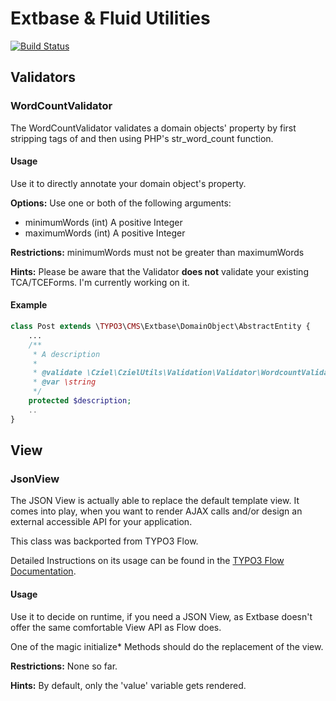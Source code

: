 # Extbase & Fluid Utilities

[![Build Status](https://travis-ci.org/cedricziel/cziel_utils.png?branch=master)](https://travis-ci.org/cedricziel/cziel_utils)

## Validators

### WordCountValidator

The WordCountValidator validates a domain objects' property by first stripping tags of and then using PHP's
str_word_count function.

#### Usage
Use it to directly annotate your domain object's property.

**Options:**
Use one or both of the following arguments:
- minimumWords (int) A positive Integer
- maximumWords (int) A positive Integer

**Restrictions:**
minimumWords must not be greater than maximumWords

**Hints:**
Please be aware that the Validator **does not** validate your existing TCA/TCEForms. I'm currently working on it.


#### Example

```php
class Post extends \TYPO3\CMS\Extbase\DomainObject\AbstractEntity {
	...
	/**
	 * A description
	 *
	 * @validate \Cziel\CzielUtils\Validation\Validator\WordcountValidator(maximumWords=700)
	 * @var \string
	 */
	protected $description;
	..
}
```

## View

### JsonView

The JSON View is actually able to replace the default template view. It comes into play, when you want to render AJAX
calls and/or design an external accessible API for your application.

This class was backported from TYPO3 Flow.

Detailed Instructions on its usage can be found in the [TYPO3 Flow Documentation](http://docs.typo3.org/flow/TYPO3FlowDocumentation/TheDefinitiveGuide/PartIII/ModelViewController.html#json-view).


#### Usage
Use it to decide on runtime, if you need a JSON View, as Extbase doesn't offer the same comfortable View API as Flow does.

One of the magic initialize* Methods should do the replacement of the view.

**Restrictions:**
None so far.

**Hints:**
By default, only the 'value' variable gets rendered.